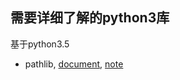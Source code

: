 

## 需要详细了解的python3库

基于python3.5

+ pathlib, [document][1], [note][2]



[1]: https://docs.python.org/3.5/library/pathlib.html
[2]: ./pathlib_note.py

